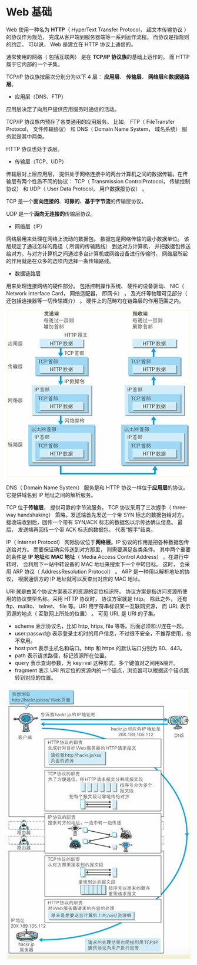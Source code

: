 # Web 基础

Web 使用一种名为 **HTTP**（ HyperText Transfer Protocol， 超文本传输协议 ）的协议作为规范， 完成从客户端到服务器端等一系列运作流程。 而协议是指规则的约定。 可以说， Web 是建立在 HTTP 协议上通信的。

通常使用的网络（ 包括互联网） 是在 **TCP/IP 协议族**的基础上运作的。 而 HTTP 属于它内部的一个子集。

TCP/IP 协议族按层次分别分为以下 4 层： **应用层**、 **传输层**、 **网络层**和**数据链路层**。

- 应用层（DNS、FTP）

应用层决定了向用户提供应用服务时通信的活动。

TCP/IP 协议族内预存了各类通用的应用服务。 比如， FTP（ FileTransfer Protocol， 文件传输协议） 和 DNS（ Domain Name System， 域名系统） 服务就是其中两类。

HTTP 协议也处于该层。

- 传输层（TCP、UDP）

传输层对上层应用层， 提供处于网络连接中的两台计算机之间的数据传输。在传输层有两个性质不同的协议： TCP（ Transmission ControlProtocol， 传输控制协议） 和 UDP（ User Data Protocol， 用户数据报协议） 。

TCP 是一个**面向连接的**、**可靠的**、**基于字节流**的传输层协议。

UDP 是一个**面向无连接的**传输层协议。

- 网络层（IP）

网络层用来处理在网络上流动的数据包。 数据包是网络传输的最小数据单位。 该层规定了通过怎样的路径（ 所谓的传输路线） 到达对方计算机， 并把数据包传送给对方。与对方计算机之间通过多台计算机或网络设备进行传输时， 网络层所起的作用就是在众多的选项内选择一条传输路线。

- 数据链路层

用来处理连接网络的硬件部分。 包括控制操作系统、 硬件的设备驱动、 NIC（ Network Interface Card， 网络适配器， 即网卡） ， 及光纤等物理可见部分（ 还包括连接器等一切传输媒介） 。 硬件上的范畴均在链路层的作用范围之内。

![web](./assets/web1.png)

DNS（ Domain Name System） 服务是和 HTTP 协议一样位于**应用层**的协议。 它提供域名到 IP 地址之间的解析服务。

TCP 位于**传输层**， 提供可靠的字节流服务。 TCP 协议采用了三次握手（ three-way handshaking） 策略。发送端首先发送一个带 SYN 标志的数据包给对方。 接收端收到后，回传一个带有 SYN/ACK 标志的数据包以示传达确认信息。 最后， 发送端再回传一个带 ACK 标志的数据包， 代表“握手”结束。

IP（ Internet Protocol） 网际协议位于**网络层**。IP 协议的作用是把各种数据包传送给对方。 而要保证确实传送到对方那里， 则需要满足各类条件。 其中两个重要的条件是 **IP 地址**和 **MAC 地址**（ Media Access Control Address） 。在进行中转时， 会利用下一站中转设备的 MAC 地址来搜索下一个中转目标。 这时， 会采用 ARP 协议（ AddressResolution Protocol） 。 ARP 是一种用以解析地址的协议， 根据通信方的 IP 地址就可以反查出对应的 MAC 地址。

URI 就是由某个协议方案表示的资源的定位标识符。 协议方案是指访问资源所使用的协议类型名称。采用 HTTP 协议时， 协议方案就是 http。 除此之外， 还有 ftp、mailto、 telnet、 file 等。URI 用字符串标识某一互联网资源， 而 URL 表示资源的地点（ 互联网上所处的位置） 。 可见 URL 是 URI 的子集。

- scheme 表示协议名，比如 http, https, file 等等。后面必须和://连在一起。
- user:passwd@ 表示登录主机时的用户信息，不过很不安全，不推荐使用，也不常用。
- host:port 表示主机名和端口。http 和 https 的默认端口分别为 80、443。
- path 表示请求路径，标记资源所在位置。
- query 表示查询参数，为 key=val 这种形式，多个键值对之间用&隔开。
- fragment 表示 URI 所定位的资源内的一个锚点，浏览器可以根据这个锚点跳转到对应的位置。

![web](./assets/web2.png)
